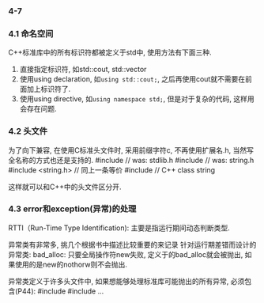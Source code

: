 ### 4-7 ###

### 4.1 命名空间 ###

C++标准库中的所有标识符都被定义于std中, 使用方法有下面三种.

1. 直接指定标识符, 如std::cout, std::vector
2. 使用using declaration, 如`using std::cout;`, 之后再使用cout就不需要在前面加上标识符了.
3. 使用using directive, 如`using namespace std;`, 但是对于复杂的代码, 这样用会存在问题.

### 4.2 头文件 ###

为了向下兼容, 在使用C标准头文件时, 采用前缀字符c, 不再使用扩展名.h, 当然写全名称的方式也还是支持的.
	#include <cstdlib>	// was: stdlib.h
	#include <cstring>	// was: string.h
	#include <string.h> // 同上一条等价
	#include <string>	// C++ class string

这样就可以和C++中的头文件区分开. 

### 4.3 error和exception(异常)的处理 ###

RTTI（Run-Time Type Identification): 主要是指运行期间动态判断类型.

异常类有非常多, 挑几个根据书中描述比较重要的来记录
针对运行期差错而设计的异常类:
	bad_alloc: 只要全局操作符new失败, 定义于<new>的bad_alloc就会被抛出, 如果使用的是new的nothorw则不会抛出.

异常类定义于许多头文件中, 如果想能够处理标准库可能抛出的所有异常, 必须包含(P44):
	#include <exception>
	#include <stdexcept>
	...

